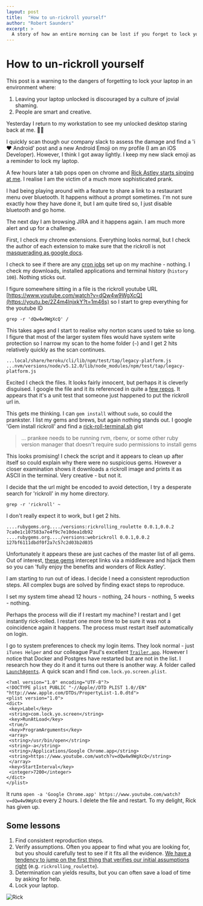```yaml
---
layout: post
title:  "How to un-rickroll yourself"
author: "Robert Saunders"
excerpt: >
  A story of how an entire morning can be lost if you forget to lock your laptop.
---
```


# How to un-rickroll yourself

This post is a warning to the dangers of forgetting to lock your laptop in an environment where:

1. Leaving your laptop unlocked is discouraged by a culture of jovial shaming.
2. People are smart and creative.

Yesterday I return to my workstation to see my unlocked desktop staring back at me.  🤦‍♂️

I quickly scan though our company slack to assess the damage and find a 'i ❤️ Android' post and a new Android Emoji on my profile (I am an iOS Developer).  However, I think I got away lightly.  I keep my new slack emoji as a reminder to lock my laptop.

A few hours later a tab pops open on chrome and [Rick Astley starts singing at me](https://www.youtube.com/watch?v=dQw4w9WgXcQ).  I realise I am the victim of a much more sophisticated prank.

I had being playing around with a feature to share a link to a restaurant menu over bluetooth.  It happens without a prompt sometimes.  I'm not sure exactly how they have done it, but I am quite tired so, I just disable bluetooth and go home.

The next day I am browsing JIRA and it happens again.  I am much more alert and up for a challenge.

First, I check my chrome extensions. Everything looks normal, but I check the author of each extension to make sure that the rickroll is not [masquerading as google docs](http://www.popsci.com/massive-phishing-scheme-just-hijacked-gmail-accounts-by-disguising-itself-as-shared-google-doc).

I check to see if there are any [cron jobs](https://www.cyberciti.biz/faq/linux-show-what-cron-jobs-are-setup/) set up on my machine - nothing.  I check my downloads, installed applications and terminal history (`history 100`).  Nothing sticks out.

I figure somewhere sitting in a file is the rickroll youtube URL [https://www.youtube.com/watch?v=dQw4w9WgXcQ](https://youtu.be/2Z4m4lnjxkY?t=1m46s) so I start to grep everything for the youtube ID

    grep -r 'dQw4w9WgXcQ' /

This takes ages and I start to realise why norton scans used to take so long.  I figure that most of the larger system files would have system write protection so I narrow my scan to the home folder (`~`) and I get 2 hits relatively quickly as the scan continues.

```
...local/share/heroku/cli/lib/npm/test/tap/legacy-platform.js
...nvm/versions/node/v5.12.0/lib/node_modules/npm/test/tap/legacy-platform.js
```

Excited I check the files.  It looks fairly innocent, but perhaps it is cleverly disguised.  I google the file and it its referenced in quite a [few repos](https://github.com/inexor-game-obsolete/platform/blob/master/bin/windows/all/npm/node_modules/npm/test/tap/legacy-platform.js).  It appears that it's a unit test that someone just happened to put the rickroll url in.

This gets me thinking.  I can `gem install` without `sudo`, so could the prankster.  I list my gems and brews, but again nothing stands out.  I google 'Gem install rickroll' and find a [rick-roll-terminal.sh](https://gist.github.com/codfish/6998b08a05c222861804#file-rick-roll-terminal-sh-L5) gist

> ... prankee needs to be running rvm, rbenv, or some other
> ruby version manager that doesn't require sudo permissions to
> install gems

This looks promising!  I check the script and it appears to clean up after itself so could explain why there were no suspicious gems.  However a closer examination shows it downloads a rickroll image and prints it as ASCII in the terminal.  Very creative - but not it.

I decide that the url might be encoded to avoid detection, I try a desperate search for 'rickroll' in my home directory.

    grep -r 'rickroll' ~

I don't really expect it to work, but I get 2 hits.

```
....rubygems.org..../versions:rickrolling_roulette 0.0.1,0.0.2 7ca0e1c107583a7e4f9c7e10dea1db92
....rubygems.org..../versions:webrickroll 0.0.1,0.0.2 127bf6111dbdf0f2a7c57c2d03b2d035
```

Unfortunately it appears these are just caches of the master list of all gems.  Out of interest, [these gems](https://github.com/eadonj/rickrolling_roulette) intercept links via a middleware and hijack them so you can 'fully enjoy the benefits and wonders of Rick Astley'.

I am starting to run out of ideas. I decide I need a consistent reproduction steps.  All complex bugs are solved by finding exact steps to reproduce.

I set my system time ahead 12 hours - nothing, 24 hours - nothing, 5 weeks - nothing.

Perhaps the process will die if I restart my machine?  I restart and I get instantly rick-rolled. I restart one more time to be sure it was not a coincidence again it happens.  The process must restart itself automatically on login.

I go to system preferences to check my login items.  They look normal - just `iTunes Helper` and our colleague Paul's excellent [`Trailer.app`](https://ptsochantaris.github.io/trailer/).  However I notice that Docker and Postgres have restarted but are not in the list.  I research how they do it and it turns out there is another way.  A folder called [`LaunchAgents`](https://developer.apple.com/library/content/documentation/MacOSX/Conceptual/BPSystemStartup/Chapters/CreatingLaunchdJobs.html).  A quick scan and I find `com.lock.yo.screen.plist`.

```
<?xml version="1.0" encoding="UTF-8"?>
<!DOCTYPE plist PUBLIC "-//Apple//DTD PLIST 1.0//EN" "http://www.apple.com/DTDs/PropertyList-1.0.dtd">
<plist version="1.0">
<dict>
 <key>Label</key>
 <string>com.lock.yo.screen</string>
 <key>RunAtLoad</key>
 <true/>
 <key>ProgramArguments</key>
 <array>
 <string>/usr/bin/open</string>
 <string>-a</string>
 <string>/Applications/Google Chrome.app</string>
 <string>https://www.youtube.com/watch?v=dQw4w9WgXcQ</string>
 </array>
 <key>StartInterval</key>
 <integer>7200</integer>
</dict>
</plist>
```

It runs `open -a 'Google Chrome.app' https://www.youtube.com/watch?v=dQw4w9WgXcQ` every 2 hours.  I delete the file and restart.  To my delight, Rick has given up.

## Some lessons

1. Find consistent reproduction steps.
2. Verify assumptions. Often you appear to find what you are looking for, but you should carefully test to see if it fits all the evidence.  [We have a tendency to jump on the first thing that verifies our initial assumptions right](https://en.wikipedia.org/wiki/Confirmation_bias) (e.g. `rickrolling_roulette`).
3. Determination can yields results, but you can often save a load of time by asking for help.
4. Lock your laptop.


![Rick](/images/posts/hackday-and-the-17pound-soda/rick-roll.jpg)
